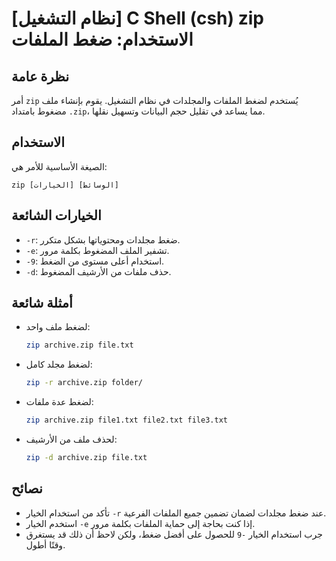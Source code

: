 # [نظام التشغيل] C Shell (csh) zip الاستخدام: ضغط الملفات

## نظرة عامة
أمر `zip` يُستخدم لضغط الملفات والمجلدات في نظام التشغيل. يقوم بإنشاء ملف مضغوط بامتداد `.zip`، مما يساعد في تقليل حجم البيانات وتسهيل نقلها.

## الاستخدام
الصيغة الأساسية للأمر هي:

```
zip [الخيارات] [الوسائط]
```

## الخيارات الشائعة
- `-r`: ضغط مجلدات ومحتوياتها بشكل متكرر.
- `-e`: تشفير الملف المضغوط بكلمة مرور.
- `-9`: استخدام أعلى مستوى من الضغط.
- `-d`: حذف ملفات من الأرشيف المضغوط.

## أمثلة شائعة
- لضغط ملف واحد:
  ```bash
  zip archive.zip file.txt
  ```

- لضغط مجلد كامل:
  ```bash
  zip -r archive.zip folder/
  ```

- لضغط عدة ملفات:
  ```bash
  zip archive.zip file1.txt file2.txt file3.txt
  ```

- لحذف ملف من الأرشيف:
  ```bash
  zip -d archive.zip file.txt
  ```

## نصائح
- تأكد من استخدام الخيار `-r` عند ضغط مجلدات لضمان تضمين جميع الملفات الفرعية.
- استخدم الخيار `-e` إذا كنت بحاجة إلى حماية الملفات بكلمة مرور.
- جرب استخدام الخيار `-9` للحصول على أفضل ضغط، ولكن لاحظ أن ذلك قد يستغرق وقتًا أطول.